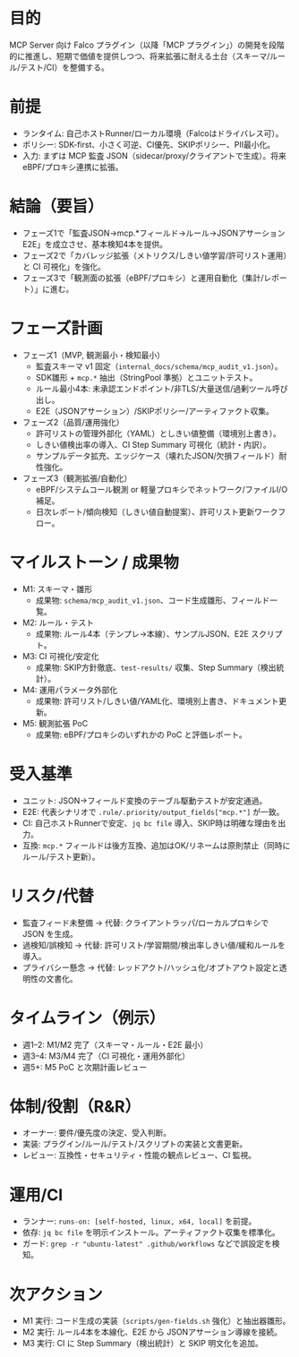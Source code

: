 # 目的

MCP Server 向け Falco プラグイン（以降「MCP プラグイン」）の開発を段階的に推進し、短期で価値を提供しつつ、将来拡張に耐える土台（スキーマ/ルール/テスト/CI）を整備する。

# 前提

- ランタイム: 自己ホストRunner/ローカル環境（Falcoはドライバレス可）。
- ポリシー: SDK-first、小さく可逆、CI優先、SKIPポリシー、PII最小化。
- 入力: まずは MCP 監査 JSON（sidecar/proxy/クライアントで生成）。将来 eBPF/プロキシ連携に拡張。

# 結論（要旨）

- フェーズ1で「監査JSON→mcp.*フィールド→ルール→JSONアサーションE2E」を成立させ、基本検知4本を提供。
- フェーズ2で「カバレッジ拡張（メトリクス/しきい値学習/許可リスト運用）と CI 可視化」を強化。
- フェーズ3で「観測面の拡張（eBPF/プロキシ）と運用自動化（集計/レポート）」に進む。

# フェーズ計画

- フェーズ1（MVP, 観測最小・検知最小）
  - 監査スキーマ v1 固定（`internal_docs/schema/mcp_audit_v1.json`）。
  - SDK雛形 + `mcp.*` 抽出（StringPool 準拠）とユニットテスト。
  - ルール最小4本: 未承認エンドポイント/非TLS/大量送信/過剰ツール呼び出し。
  - E2E（JSONアサーション）/SKIPポリシー/アーティファクト収集。
- フェーズ2（品質/運用強化）
  - 許可リストの管理外部化（YAML）としきい値整備（環境別上書き）。
  - しきい値検出率の導入、CI Step Summary 可視化（統計・内訳）。
  - サンプルデータ拡充、エッジケース（壊れたJSON/欠損フィールド）耐性強化。
- フェーズ3（観測拡張/自動化）
  - eBPF/システムコール観測 or 軽量プロキシでネットワーク/ファイルI/O補足。
  - 日次レポート/傾向検知（しきい値自動提案）、許可リスト更新ワークフロー。

# マイルストーン / 成果物

- M1: スキーマ・雛形
  - 成果物: `schema/mcp_audit_v1.json`、コード生成雛形、フィールド一覧。
- M2: ルール・テスト
  - 成果物: ルール4本（テンプレ→本線）、サンプルJSON、E2E スクリプト。
- M3: CI 可視化/安定化
  - 成果物: SKIP方針徹底、`test-results/` 収集、Step Summary（検出統計）。
- M4: 運用パラメータ外部化
  - 成果物: 許可リスト/しきい値/YAML化、環境別上書き、ドキュメント更新。
- M5: 観測拡張 PoC
  - 成果物: eBPF/プロキシのいずれかの PoC と評価レポート。

# 受入基準

- ユニット: JSON→フィールド変換のテーブル駆動テストが安定通過。
- E2E: 代表シナリオで `.rule/.priority/output_fields["mcp.*"]` が一致。
- CI: 自己ホストRunnerで安定、`jq bc file` 導入、SKIP時は明確な理由を出力。
- 互換: `mcp.*` フィールドは後方互換、追加はOK/リネームは原則禁止（同時にルール/テスト更新）。

# リスク/代替

- 監査フィード未整備 → 代替: クライアントラッパ/ローカルプロキシで JSON を生成。
- 過検知/誤検知 → 代替: 許可リスト/学習期間/検出率しきい値/緩和ルールを導入。
- プライバシー懸念 → 代替: レッドアクト/ハッシュ化/オプトアウト設定と透明性の文書化。

# タイムライン（例示）

- 週1–2: M1/M2 完了（スキーマ・ルール・E2E 最小）
- 週3–4: M3/M4 完了（CI 可視化・運用外部化）
- 週5+: M5 PoC と次期計画レビュー

# 体制/役割（R&R）

- オーナー: 要件/優先度の決定、受入判断。
- 実装: プラグイン/ルール/テスト/スクリプトの実装と文書更新。
- レビュー: 互換性・セキュリティ・性能の観点レビュー、CI 監視。

# 運用/CI

- ランナー: `runs-on: [self-hosted, linux, x64, local]` を前提。
- 依存: `jq bc file` を明示インストール。アーティファクト収集を標準化。
- ガード: `grep -r "ubuntu-latest" .github/workflows` などで誤設定を検知。

# 次アクション

- M1 実行: コード生成の実装（`scripts/gen-fields.sh` 強化）と抽出器雛形。
- M2 実行: ルール4本を本線化、E2E から JSONアサーション導線を接続。
- M3 実行: CI に Step Summary（検出統計）と SKIP 明文化を追加。

